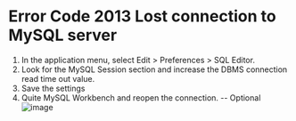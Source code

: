 # Error Code 2013 Lost connection to MySQL server
1. In the application menu, select Edit > Preferences > SQL Editor.
2. Look for the MySQL Session section and increase the DBMS connection read time out value.
3. Save the settings
4. Quite MySQL Workbench and reopen the connection. -- Optional
![image](https://user-images.githubusercontent.com/54012569/147304689-73c5c657-2c43-4b0b-9ea9-9d2f38ab5e75.png)
